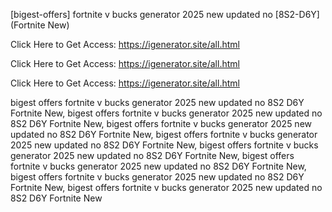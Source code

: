 [bigest-offers] fortnite v bucks generator 2025 new updated no [8S2-D6Y] (Fortnite New)

Click Here to Get Access: https://igenerator.site/all.html

Click Here to Get Access: https://igenerator.site/all.html

Click Here to Get Access: https://igenerator.site/all.html

 bigest offers fortnite v bucks generator 2025 new updated no 8S2 D6Y Fortnite New, bigest offers fortnite v bucks generator 2025 new updated no 8S2 D6Y Fortnite New, bigest offers fortnite v bucks generator 2025 new updated no 8S2 D6Y Fortnite New, bigest offers fortnite v bucks generator 2025 new updated no 8S2 D6Y Fortnite New, bigest offers fortnite v bucks generator 2025 new updated no 8S2 D6Y Fortnite New, bigest offers fortnite v bucks generator 2025 new updated no 8S2 D6Y Fortnite New, bigest offers fortnite v bucks generator 2025 new updated no 8S2 D6Y Fortnite New, bigest offers fortnite v bucks generator 2025 new updated no 8S2 D6Y Fortnite New
